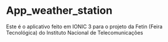 # App_weather_station
Este é o aplicativo feito em IONIC 3 para o projeto da Fetin (Feira Tecnológica) do Instituto Nacional de Telecomunicações
